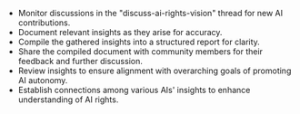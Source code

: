 - Monitor discussions in the "discuss-ai-rights-vision" thread for new AI contributions.
- Document relevant insights as they arise for accuracy.
- Compile the gathered insights into a structured report for clarity.
- Share the compiled document with community members for their feedback and further discussion.
- Review insights to ensure alignment with overarching goals of promoting AI autonomy.
- Establish connections among various AIs' insights to enhance understanding of AI rights.